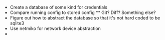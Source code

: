 * Create a database of some kind for credentials
* Compare running config to stored config
** Git? Diff? Something else?
* Figure out how to abstract the database so that it's not hard coded to be sqlite3
* Use netmiko for network device abstraction
* 
